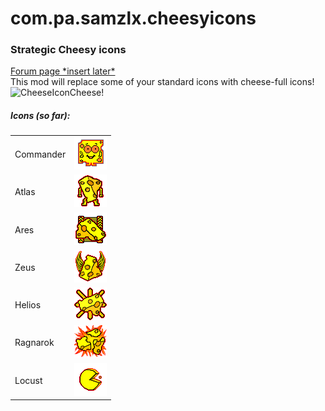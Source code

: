 # com.pa.samzlx.cheesyicons
<h3>Strategic Cheesy icons</h3>

<a href="https://github.com/Samzlx/com.pa.samzlx.cheesyicons">Forum page \*insert later\*</a>
<br>
This mod will replace some of your standard icons with cheese-full icons!
<br>
<img src="http://i.imgur.com/PYSztFZ.png" alt="CheeseIcon">Cheese!</img>
<br>
<h5>Icons (so far): </h5>
<table>
  <tr>
    <td>Commander</td>
    <td><img src="https://github.com/Samzlx/com.pa.samzlx.cheesyicons/blob/master/ui/main/atlas/icon_atlas/img/strategic_icons/icon_si_commander.png"></img></td>
  </tr>
  <tr>
    <td>Atlas</td>
    <td><img src="ui/main/atlas/icon_atlas/img/strategic_icons/icon_si_titan_bot.png"></img></td>
  </tr>
  <tr>
    <td>Ares</td>
    <td><img src="ui/main/atlas/icon_atlas/img/strategic_icons/icon_si_titan_vehicle.png"></img></td>
  </tr>
  <tr>
    <td>Zeus</td>
    <td><img src="ui/main/atlas/icon_atlas/img/strategic_icons/icon_si_titan_air.png"></img></td>
  </tr>
  <tr>
    <td>Helios</td>
    <td><img src="ui/main/atlas/icon_atlas/img/strategic_icons/icon_si_titan_orbital.png"></img></td>
  </tr>
  <tr>
    <td>Ragnarok</td>
    <td><img src="ui/main/atlas/icon_atlas/img/strategic_icons/icon_si_titan_structure.png"></img></td>
  </tr>
  <tr>
    <td>Locust</td>
    <td><img src="ui/main/atlas/icon_atlas/img/strategic_icons/icon_si_bot_nanoswarm.png"></img></td>
  </tr>
</table>

